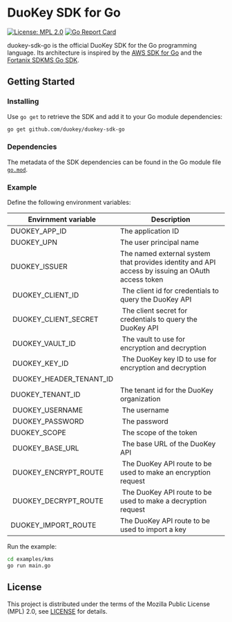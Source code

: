 # DuoKey SDK for Go

[![License: MPL 2.0](https://img.shields.io/badge/License-MPL%202.0-brightgreen.svg)](https://opensource.org/licenses/MPL-2.0)
[![Go Report Card](https://goreportcard.com/badge/github.com/duokey/duokey-sdk-go)](https://goreportcard.com/report/github.com/duokey/duokey-sdk-go)

duokey-sdk-go is the official DuoKey SDK for the Go programming language. Its architecture is
inspired by the [AWS SDK for Go](https://github.com/aws/aws-sdk-go) and the
[Fortanix SDKMS Go SDK](https://github.com/fortanix/sdkms-client-go).

## Getting Started

### Installing

Use `go get` to retrieve the SDK and add it to your Go module dependencies:

```bash
go get github.com/duokey/duokey-sdk-go
```

### Dependencies

The metadata of the SDK dependencies can be found in the Go module file [`go.mod`](go.mod).

### Example

Define the following environment variables:

| Envirnment variable | Description |
|--- |--- |
| DUOKEY_APP_ID | The application ID |
| DUOKEY_UPN | The user principal name |
| DUOKEY_ISSUER | The named external system that provides identity and API access by issuing an OAuth access token |
| DUOKEY_CLIENT_ID | The client id for credentials to query the DuoKey API |
| DUOKEY_CLIENT_SECRET | The client secret for credentials to query the DuoKey API |
| DUOKEY_VAULT_ID | The vault to use for encryption and decryption |
| DUOKEY_KEY_ID | The DuoKey key ID to use for encryption and decryption |
| DUOKEY_HEADER_TENANT_ID | |
| DUOKEY_TENANT_ID | The tenant id for the DuoKey organization |
| DUOKEY_USERNAME | The username |
| DUOKEY_PASSWORD | The password |
| DUOKEY_SCOPE | The scope of the token |
| DUOKEY_BASE_URL | The base URL of the DuoKey API |
| DUOKEY_ENCRYPT_ROUTE | The DuoKey API route to be used to make an encryption request |
| DUOKEY_DECRYPT_ROUTE | The DuoKey API route to be used to make a decryption request |
| DUOKEY_IMPORT_ROUTE | The DuoKey API route to be used to import a key |

Run the example:

```bash
cd examples/kms
go run main.go
```

## License

This project is distributed under the terms of the Mozilla Public License (MPL) 2.0, see [LICENSE](LICENSE) for details.
